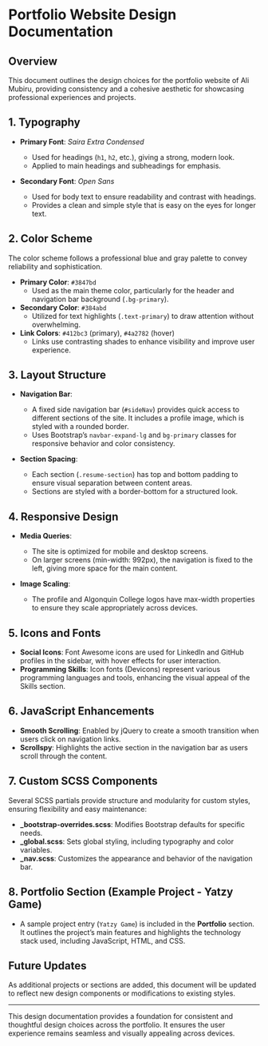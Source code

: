 # Portfolio Website Design Documentation

## Overview
This document outlines the design choices for the portfolio website of Ali Mubiru, providing consistency and a cohesive aesthetic for showcasing professional experiences and projects.

## 1. Typography
- **Primary Font**: *Saira Extra Condensed*
  - Used for headings (`h1`, `h2`, etc.), giving a strong, modern look.
  - Applied to main headings and subheadings for emphasis.

- **Secondary Font**: *Open Sans*
  - Used for body text to ensure readability and contrast with headings.
  - Provides a clean and simple style that is easy on the eyes for longer text.

## 2. Color Scheme
The color scheme follows a professional blue and gray palette to convey reliability and sophistication.

- **Primary Color**: `#3847bd`
  - Used as the main theme color, particularly for the header and navigation bar background (`.bg-primary`).
- **Secondary Color**: `#384abd`
  - Utilized for text highlights (`.text-primary`) to draw attention without overwhelming.
- **Link Colors**: `#412bc3` (primary), `#4a2782` (hover)
  - Links use contrasting shades to enhance visibility and improve user experience.

## 3. Layout Structure
- **Navigation Bar**: 
  - A fixed side navigation bar (`#sideNav`) provides quick access to different sections of the site. It includes a profile image, which is styled with a rounded border.
  - Uses Bootstrap’s `navbar-expand-lg` and `bg-primary` classes for responsive behavior and color consistency.

- **Section Spacing**:
  - Each section (`.resume-section`) has top and bottom padding to ensure visual separation between content areas.
  - Sections are styled with a border-bottom for a structured look.

## 4. Responsive Design
- **Media Queries**: 
  - The site is optimized for mobile and desktop screens.
  - On larger screens (min-width: 992px), the navigation is fixed to the left, giving more space for the main content.

- **Image Scaling**:
  - The profile and Algonquin College logos have max-width properties to ensure they scale appropriately across devices.

## 5. Icons and Fonts
- **Social Icons**: Font Awesome icons are used for LinkedIn and GitHub profiles in the sidebar, with hover effects for user interaction.
- **Programming Skills**: Icon fonts (Devicons) represent various programming languages and tools, enhancing the visual appeal of the Skills section.

## 6. JavaScript Enhancements
- **Smooth Scrolling**: Enabled by jQuery to create a smooth transition when users click on navigation links.
- **Scrollspy**: Highlights the active section in the navigation bar as users scroll through the content.

## 7. Custom SCSS Components
Several SCSS partials provide structure and modularity for custom styles, ensuring flexibility and easy maintenance:
- **_bootstrap-overrides.scss**: Modifies Bootstrap defaults for specific needs.
- **_global.scss**: Sets global styling, including typography and color variables.
- **_nav.scss**: Customizes the appearance and behavior of the navigation bar.

## 8. Portfolio Section (Example Project - Yatzy Game)
- A sample project entry (`Yatzy Game`) is included in the **Portfolio** section. It outlines the project’s main features and highlights the technology stack used, including JavaScript, HTML, and CSS.

## Future Updates
As additional projects or sections are added, this document will be updated to reflect new design components or modifications to existing styles.

---

This design documentation provides a foundation for consistent and thoughtful design choices across the portfolio. It ensures the user experience remains seamless and visually appealing across devices.
